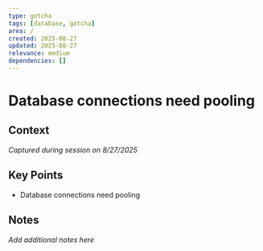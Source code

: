 ```yaml
---
type: gotcha
tags: [database, gotcha]
area: /
created: 2025-08-27
updated: 2025-08-27
relevance: medium
dependencies: []
---
```


# Database connections need pooling

## Context
*Captured during session on 8/27/2025*

## Key Points
- Database connections need pooling

## Notes
*Add additional notes here*
